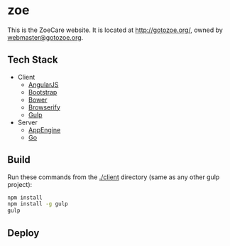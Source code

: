 zoe
===
This is the ZoeCare website.  It is located at http://gotozoe.org/, owned by [webmaster@gotozoe.org](mailto:webmaster@gotozoe.org).

Tech Stack
----------
* Client
  * [AngularJS](http://angularjs.org/)
  * [Bootstrap](http://getbootstrap.com/)
  * [Bower](http://bower.io/)
  * [Browserify](http://browserify.org/)
  * [Gulp](http://gulpjs.com/)
* Server
  * [AppEngine](https://developers.google.com/appengine/)
  * [Go](http://golang.org/)

Build
-----

Run these commands from the [./client](./client) directory (same as any other gulp project):

```sh
npm install
npm install -g gulp
gulp
```

Deploy
------